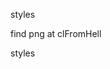 <!-- //todo  == HEADER ==  -->

<!-- logo i burger => to row
header.css => to order
count header-list gap -->

<!-- //todo  == HERO ==  -->

styles

<!-- //todo  == ADV ==  -->

find png at clFromHell

styles

<!-- //todo  == cards ==  -->
